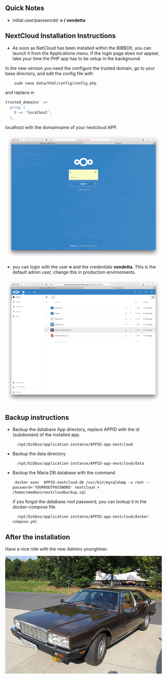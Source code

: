## Quick Notes

* initial user/passwordd: **v / vendetta**

## NextCloud Installation Instructions 

* As soon as NetCloud has been installed within the BIBBOX, you can launch it from the Applications menu. If the login page does not appear, take your time the PHP app has to be setup in the background.

In the new version you need the configure the trusted domain, go to your base directory, and edit the config file with

        sudo nano data/html/config/config.php   

and replace in 

```php
trusted_domains' =>
  array (
    0 => 'localhost',
  ),
```

localhost with the domainname of your nextcloud APP. 



![SCREEN1](screen-01.png)

* you can login with the user **v** and the credentials **vendetta**. This is the default admin user, change this in production envirnoments. 

![SCREEN2](screen-02.png)


## Backup instructions

* Backup the database App directory, replace APPID with the id (subdomain) of the installed app. 

        /opt/bibbox/application-instance/APPID-app-nextcloud
        
* Backup the data directory 
    
        /opt/bibbox/application-instance/APPID-app-nextcloud/data
        
* Backup the Maria DB database with the command
       
       docker exec  APPID-nextcloud-db /usr/bin/mysqldump -u root --password='YOURROOTPASSWORD' nextcloud > /home/vmadmin/nextcloudbackup.sql

   if you forgot the database root password, you can lookup it in the docker-compose file. 
   
        /opt/bibbox/application-instance/APPID-app-nextcloud/docker-compose.yml


## After the installation

Have a nice ride with the new Admins youngtimer.

![FINAL](install-screen-final.jpg)
